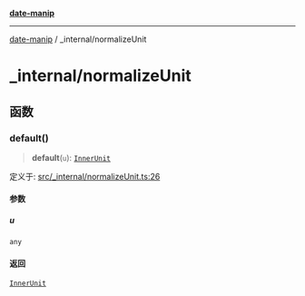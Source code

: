 [**date-manip**](../index.md)

***

[date-manip](../modules.md) / \_internal/normalizeUnit

# \_internal/normalizeUnit

## 函数

### default()

> **default**(`u`): [`InnerUnit`](../types.md#innerunit)

定义于: [src/\_internal/normalizeUnit.ts:26](https://github.com/fengxinming/date-manip/blob/c2d62c1a39faed6b959a43feaabc15f4e2d60a5a/src/_internal/normalizeUnit.ts#L26)

#### 参数

##### u

`any`

#### 返回

[`InnerUnit`](../types.md#innerunit)
